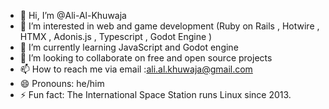 - 👋 Hi, I’m @Ali-Al-Khuwaja
- 👀 I’m interested in web and game development (Ruby on Rails , Hotwire , HTMX , Adonis.js , Typescript , Godot Engine )
- 🌱 I’m currently learning JavaScript and Godot engine
- 💞️ I’m looking to collaborate on free and open source projects
- 📫 How to reach me via email :ali.al.khuwaja@gmail.com
- 😄 Pronouns: he/him
- ⚡ Fun fact: The International Space Station runs Linux since 2013.

<!---
Ali-Al-Khuwaja/Ali-Al-Khuwaja is a ✨ special ✨ repository because its `README.md` (this file) appears on your GitHub profile.
You can click the Preview link to take a look at your changes.
--->
